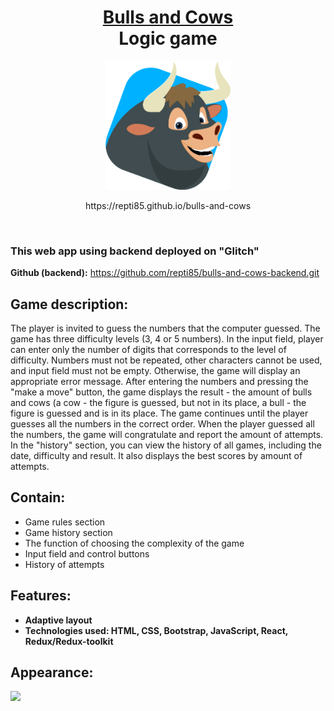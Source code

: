<h1 align="center">
  <a href="https://repti85.github.io/bulls-and-cows">
    Bulls and Cows<br>
  </a>
  Logic game
</h1>

<p align="center">
<img src="src/Components/GameArea/img/bull.png" width="200" >
</p>

<p align="center">https://repti85.github.io/bulls-and-cows</p>
<br>
<h3>
  This web app using backend deployed on "Glitch"
</h3>

**Github (backend):**  https://github.com/repti85/bulls-and-cows-backend.git

## Game description:  
  The player is invited to guess the numbers that the computer guessed.
  The game has three difficulty levels (3, 4 or 5 numbers).
  In the input field, player can enter only the number of digits that corresponds to the level of difficulty.
  Numbers must not be repeated, other characters cannot be used, and input field must not be empty. Otherwise, the game will display an appropriate error message.
  After entering the numbers and pressing the "make a move" button, the game displays the result - the amount of bulls and cows (a cow - the figure is guessed, but not in its place, a bull - the figure is guessed and is in its place. The game continues until the player guesses all the numbers in the correct order. When the player guessed all the numbers, the game will congratulate and report the amount of attempts. In the "history" section, you can view the history of all games, including the date, difficulty and result. It also displays the best scores by amount of attempts.


## Contain:
- Game rules section
- Game history section
- The function of choosing the complexity of the game
- Input field and control buttons
- History of attempts

## Features:
- **Adaptive layout**
- **Technologies used: HTML, CSS, Bootstrap, JavaScript, React, Redux/Redux-toolkit**

## Appearance:
<a href="https://repti85.github.io/Currency-rates/">
  <img src="img/screenshot_cut.png"> 
</a>
